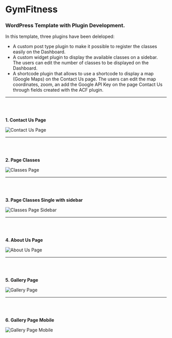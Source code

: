 # GymFitness

### WordPress Template with Plugin Development.

In this template, three plugins have been deleloped:

* A custom post type plugin to make it possible to register the classes easily on the Dashboard. 
* A custom widget plugin to display the available classes on a sidebar. The users can edit the number of classes to be displayed on the Dashboard.
* A shortcode plugin that allows to use a shortcode to display a map (Google Maps) on the Contact Us page. The users can edit the map coordinates, zoom, an add the Google API Key on the page Contact Us through fields created with the ACF plugin.

---
<br/>
<br/>

**1. Contact Us Page**

![Contact Us Page](/project-images-github/contact-us-page.png)

---
<br/>
<br/>

**2. Page Classes**

![Classes Page](/project-images-github/page-classes-desktop.png)

---
<br/>
<br/>

**3. Page Classes Single with sidebar**

![Classes Page Sidebar](/project-images-github/classes-sidebar.png)

---
<br/>
<br/>

**4. About Us Page**

![About Us Page](/project-images-github/about-us-gymfitness.png)

---
<br/>
<br/>

**5. Gallery Page**

![Gallery Page](/project-images-github/gallery-page.png)

---
<br/>
<br/>

**6. Gallery Page Mobile**

![Gallery Page Mobile](/project-images-github/gallery-mobile.png)

